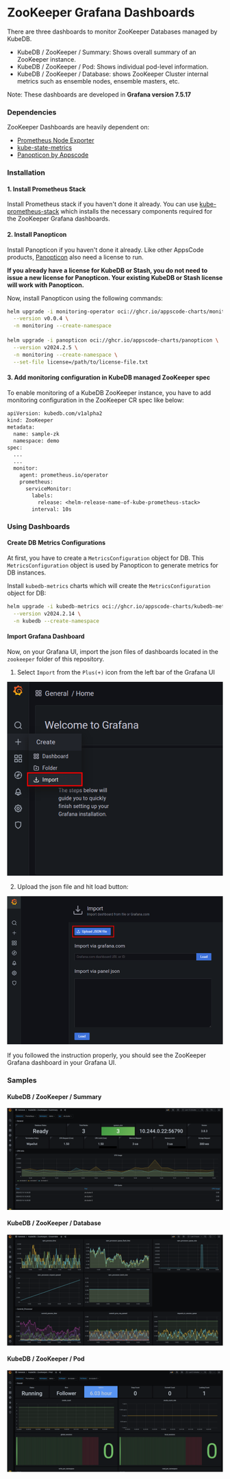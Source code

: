 # ZooKeeper Grafana Dashboards

There are three dashboards to monitor ZooKeeper Databases managed by KubeDB.

- KubeDB / ZooKeeper / Summary: Shows overall summary of an ZooKeeper instance.
- KubeDB / ZooKeeper / Pod: Shows individual pod-level information.
- KubeDB / ZooKeeper / Database: shows ZooKeeper Cluster internal metrics such as ensemble nodes, ensemble masters, etc.

Note: These dashboards are developed in **Grafana version 7.5.17**

### Dependencies

ZooKeeper Dashboards are heavily dependent on:

- [Prometheus Node Exporter](https://github.com/prometheus/node_exporter)
- [kube-state-metrics](https://github.com/kubernetes/kube-state-metrics)
- [Panopticon by Appscode](https://byte.builders/blog/post/introducing-panopticon/)


### Installation

#### 1. Install Prometheus Stack

Install Prometheus stack if you haven't done it already. You can use [kube-prometheus-stack](https://artifacthub.io/packages/helm/prometheus-community/kube-prometheus-stack) which installs the necessary components required for the ZooKeeper Grafana dashboards.

#### 2. Install Panopticon

Install Panopticon if you haven't done it already. Like other AppsCode products, [Panopticon](https://byte.builders/blog/post/introducing-panopticon/) also need a license to run.

**If you already have a license for KubeDB or Stash, you do not need to issue a new license for Panopticon. Your existing KubeDB or Stash license will work with Panopticon.**

Now, install Panopticon using the following commands:

```bash
helm upgrade -i monitoring-operator oci://ghcr.io/appscode-charts/monitoring-operator \
  --version v0.0.4 \
  -n monitoring --create-namespace

helm upgrade -i panopticon oci://ghcr.io/appscode-charts/panopticon \
  --version v2024.2.5 \
  -n monitoring --create-namespace \
  --set-file license=/path/to/license-file.txt
```

#### 3. Add monitoring configuration in KubeDB managed ZooKeeper spec

To enable monitoring of a KubeDB ZooKeeper instance, you have to add monitoring configuration in the ZooKeeper CR spec like below:

```
apiVersion: kubedb.com/v1alpha2
kind: ZooKeeper
metadata:
  name: sample-zk
  namespace: demo
spec:
  ...
  ...
  monitor:
    agent: prometheus.io/operator
    prometheus:
      serviceMonitor:
        labels:
          release: <helm-release-name-of-kube-prometheus-stack>
        interval: 10s
```

### Using Dashboards

#### Create DB Metrics Configurations

At first, you have to create a `MetricsConfiguration` object for DB. This `MetricsConfiguration` object is used by Panopticon to generate metrics for DB instances.

Install `kubedb-metrics` charts which will create the `MetricsConfiguration` object for DB:

```bash
helm upgrade -i kubedb-metrics oci://ghcr.io/appscode-charts/kubedb-metrics \
  --version v2024.2.14 \
  -n kubedb --create-namespace
```

#### Import Grafana Dashboard

Now, on your Grafana UI, import the json files of dashboards located in the `zookeeper` folder of this repository.


1. Select `Import` from the `Plus(+)` icon from the left bar of the Grafana UI

![Import New Dashboard](/zookeeper/images/import_dashboard_1.png)

2. Upload the json file and hit load button:

![Upload Dashboard JSON](/zookeeper/images/import_dashboard_2.png)


If you followed the instruction properly, you should see the ZooKeeper Grafana dashboard in your Grafana UI.

### Samples

####  KubeDB / ZooKeeper / Summary

![KubeDB / ZooKeeper / Summary](/zookeeper/images/kubedb-zookeeper-summary.png)

#### KubeDB / ZooKeeper / Database

![KubeDB / ZooKeeper / Shard](/zookeeper/images/kubedb-zookeeper-ensemble.png)

#### KubeDB / ZooKeeper / Pod

![KubeDB / ZooKeeper / Pod](/zookeeper/images/kubedb-zookeeper-pod.png)
